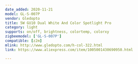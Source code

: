 ```yaml
---
date_added: 2020-11-21
model: GL-S-007P
vendor: Gledopto
title: 5W GU10 Dual White And Color Spotlight Pro
category: light
supports: on/off, brightness, colortemp, colorxy
zigbeemodel: ['GL-S-007P']
compatible: [z2m]
mlink: http://www.gledopto.com/h-col-322.html
link: https://www.aliexpress.com/item/1005001430690950.html

---
```

